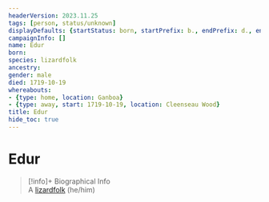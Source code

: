 ```yaml
---
headerVersion: 2023.11.25
tags: [person, status/unknown]
displayDefaults: {startStatus: born, startPrefix: b., endPrefix: d., endStatus: killed by spiders}
campaignInfo: []
name: Edur
born:
species: lizardfolk
ancestry:
gender: male
died: 1719-10-19
whereabouts:
- {type: home, location: Ganboa}
- {type: away, start: 1719-10-19, location: Cleenseau Wood}
title: Edur
hide_toc: true
---
```

# Edur
>[!info]+ Biographical Info  
> A [lizardfolk](<../../species/children-of-the-embodied-gods/lizardfolk/lizardfolk.md>) (he/him)  
>   
>> 

